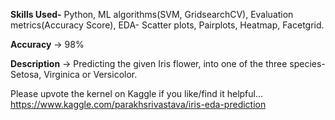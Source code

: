 **Skills Used-** Python, ML algorithms(SVM, GridsearchCV), Evaluation metrics(Accuracy Score), EDA- Scatter plots, Pairplots, Heatmap, Facetgrid.

**Accuracy** -> 98%

**Description** -> Predicting the given Iris flower, into one of the three species- Setosa, Virginica or Versicolor.

Please upvote the kernel on Kaggle if you like/find it helpful...<br>
https://www.kaggle.com/parakhsrivastava/iris-eda-prediction


